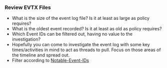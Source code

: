 ### Review EVTX Files
- What is the size of the event log file? Is it at least as large as policy requires?
- What is the oldest event recorded? Is it at least as old as policy requires?
- Which Event IDs can be filtered out, having no value to the investigation?
- Hopefully you can come to investigate the event log with some key times/activities in mind to act as threads to pull. Focus on those areas of the timeline and spread out.
- Filter according to [Notable-Event-IDs](Notable-Event-IDs.md)  

